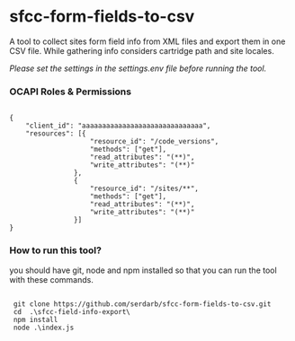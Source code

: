 # sfcc-form-fields-to-csv
A tool to collect sites form field info from XML files and export them in one CSV file. While gathering info considers cartridge path and site locales.

*Please set the settings in the settings.env file before running the tool.*

### OCAPI Roles & Permissions

<pre><code>
{
    "client_id": "aaaaaaaaaaaaaaaaaaaaaaaaaaaaaa",
    "resources": [{
                    "resource_id": "/code_versions",
                    "methods": ["get"],
                    "read_attributes": "(**)",
                    "write_attributes": "(**)"
                },
                {
                    "resource_id": "/sites/**",
                    "methods": ["get"],
                    "read_attributes": "(**)",
                    "write_attributes": "(**)"
                }]
}
</code></pre>

 ### How to run this tool?
 
 you should have git, node and npm installed so that you can run the tool with these commands.
 
 <pre><code>
 git clone https://github.com/serdarb/sfcc-form-fields-to-csv.git
 cd  .\sfcc-field-info-export\
 npm install
 node .\index.js
 </code></pre>
 
